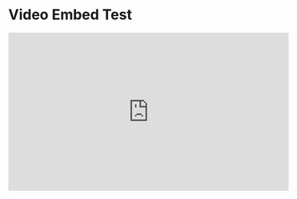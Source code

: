 # Video Embed Test

<iframe width="560" height="315" src="https://www.youtube.com/embed/xppMgm2buuM" title="YouTube video player" frameborder="0" allow="accelerometer; autoplay; clipboard-write; encrypted-media; gyroscope; picture-in-picture" allowfullscreen></iframe>